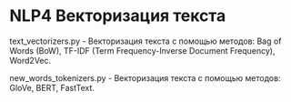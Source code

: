 # NLP4 Векторизация текста
text_vectorizers.py - Векторизация текста с помощью методов: Bag of Words (BoW), TF-IDF (Term Frequency-Inverse Document Frequency), Word2Vec.

new_words_tokenizers.py - Векторизация текста с помощью методов:	GloVe, BERT, FastText.
